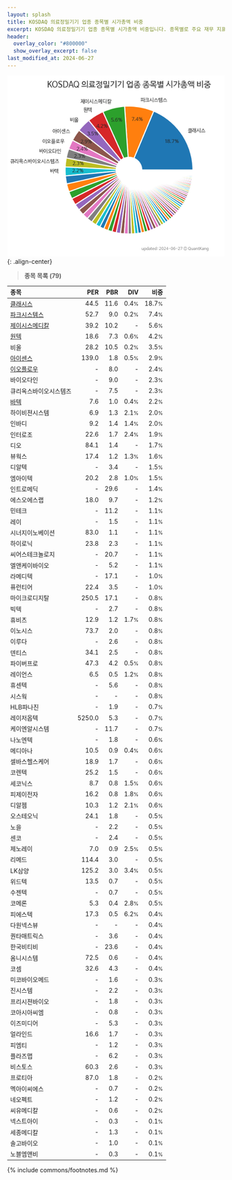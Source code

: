 ```yaml
---
layout: splash
title: KOSDAQ 의료정밀기기 업종 종목별 시가총액 비중
excerpt: KOSDAQ 의료정밀기기 업종 종목별 시가총액 비중입니다. 종목별로 주요 재무 지표를 함께 표시합니다.
header:
  overlay_color: "#800000"
  show_overlay_excerpt: false
last_modified_at: 2024-06-27
---
```



![KOSDAQ 의료정밀기기 업종 종목별 시가총액 비중](/stats/sector/images/kosdaq_업종_의료정밀기기_종목.png){: .align-center}


> **종목 목록 (79)**<a id="list"></a>

| **종목** | **PER** | **PBR** | **DIV** | **비중** |
| :------- | ------: | ------: | ------: | -------: |
| [클래시스](/214150/) | 44.5 | 11.6 | 0.4<small>%</small> | 18.7<small>%</small> |
| [파크시스템스](/140860/) | 52.7 | 9.0 | 0.2<small>%</small> | 7.4<small>%</small> |
| [제이시스메디칼](/287410/) | 39.2 | 10.2 | - | 5.6<small>%</small> |
| [원텍](/336570/) | 18.6 | 7.3 | 0.6<small>%</small> | 4.2<small>%</small> |
| 비올 | 28.2 | 10.5 | 0.2<small>%</small> | 3.5<small>%</small> |
| [아이센스](/099190/) | 139.0 | 1.8 | 0.5<small>%</small> | 2.9<small>%</small> |
| [이오플로우](/294090/) | - | 8.0 | - | 2.4<small>%</small> |
| 바이오다인 | - | 9.0 | - | 2.3<small>%</small> |
| 큐리옥스바이오시스템즈 | - | 7.5 | - | 2.3<small>%</small> |
| [바텍](/043150/) | 7.6 | 1.0 | 0.4<small>%</small> | 2.2<small>%</small> |
| 하이비젼시스템 | 6.9 | 1.3 | 2.1<small>%</small> | 2.0<small>%</small> |
| 인바디 | 9.2 | 1.4 | 1.4<small>%</small> | 2.0<small>%</small> |
| 인터로조 | 22.6 | 1.7 | 2.4<small>%</small> | 1.9<small>%</small> |
| 디오 | 84.1 | 1.4 | - | 1.7<small>%</small> |
| 뷰웍스 | 17.4 | 1.2 | 1.3<small>%</small> | 1.6<small>%</small> |
| 디알텍 | - | 3.4 | - | 1.5<small>%</small> |
| 엠아이텍 | 20.2 | 2.8 | 1.0<small>%</small> | 1.5<small>%</small> |
| 인트로메딕 | - | 29.6 | - | 1.4<small>%</small> |
| 에스오에스랩 | 18.0 | 9.7 | - | 1.2<small>%</small> |
| 민테크 | - | 11.2 | - | 1.1<small>%</small> |
| 레이 | - | 1.5 | - | 1.1<small>%</small> |
| 시너지이노베이션 | 83.0 | 1.1 | - | 1.1<small>%</small> |
| 하이로닉 | 23.8 | 2.3 | - | 1.1<small>%</small> |
| 씨어스테크놀로지 | - | 20.7 | - | 1.1<small>%</small> |
| 엘앤케이바이오 | - | 5.2 | - | 1.1<small>%</small> |
| 라메디텍 | - | 17.1 | - | 1.0<small>%</small> |
| 퓨런티어 | 22.4 | 3.5 | - | 1.0<small>%</small> |
| 마이크로디지탈 | 250.5 | 17.1 | - | 0.8<small>%</small> |
| 빅텍 | - | 2.7 | - | 0.8<small>%</small> |
| 휴비츠 | 12.9 | 1.2 | 1.7<small>%</small> | 0.8<small>%</small> |
| 이노시스 | 73.7 | 2.0 | - | 0.8<small>%</small> |
| 이루다 | - | 2.6 | - | 0.8<small>%</small> |
| 덴티스 | 34.1 | 2.5 | - | 0.8<small>%</small> |
| 파이버프로 | 47.3 | 4.2 | 0.5<small>%</small> | 0.8<small>%</small> |
| 레이언스 | 6.5 | 0.5 | 1.2<small>%</small> | 0.8<small>%</small> |
| 휴센텍 | - | 5.6 | - | 0.8<small>%</small> |
| 시스웍 | - | - | - | 0.8<small>%</small> |
| HLB파나진 | - | 1.9 | - | 0.7<small>%</small> |
| 레이저옵텍 | 5250.0 | 5.3 | - | 0.7<small>%</small> |
| 케이엔알시스템 | - | 11.7 | - | 0.7<small>%</small> |
| 나노엔텍 | - | 1.8 | - | 0.6<small>%</small> |
| 메디아나 | 10.5 | 0.9 | 0.4<small>%</small> | 0.6<small>%</small> |
| 셀바스헬스케어 | 18.9 | 1.7 | - | 0.6<small>%</small> |
| 코렌텍 | 25.2 | 1.5 | - | 0.6<small>%</small> |
| 세코닉스 | 8.7 | 0.8 | 1.5<small>%</small> | 0.6<small>%</small> |
| 피제이전자 | 16.2 | 0.8 | 1.8<small>%</small> | 0.6<small>%</small> |
| 디알젬 | 10.3 | 1.2 | 2.1<small>%</small> | 0.6<small>%</small> |
| 오스테오닉 | 24.1 | 1.8 | - | 0.5<small>%</small> |
| 노을 | - | 2.2 | - | 0.5<small>%</small> |
| 센코 | - | 2.4 | - | 0.5<small>%</small> |
| 제노레이 | 7.0 | 0.9 | 2.5<small>%</small> | 0.5<small>%</small> |
| 리메드 | 114.4 | 3.0 | - | 0.5<small>%</small> |
| LK삼양 | 125.2 | 3.0 | 3.4<small>%</small> | 0.5<small>%</small> |
| 위드텍 | 13.5 | 0.7 | - | 0.5<small>%</small> |
| 수젠텍 | - | 0.7 | - | 0.5<small>%</small> |
| 코메론 | 5.3 | 0.4 | 2.8<small>%</small> | 0.5<small>%</small> |
| 피에스텍 | 17.3 | 0.5 | 6.2<small>%</small> | 0.4<small>%</small> |
| 다원넥스뷰 | - | - | - | 0.4<small>%</small> |
| 퀀타매트릭스 | - | 3.6 | - | 0.4<small>%</small> |
| 한국비티비 | - | 23.6 | - | 0.4<small>%</small> |
| 옴니시스템 | 72.5 | 0.6 | - | 0.4<small>%</small> |
| 코셈 | 32.6 | 4.3 | - | 0.4<small>%</small> |
| 미코바이오메드 | - | 1.6 | - | 0.3<small>%</small> |
| 진시스템 | - | 2.2 | - | 0.3<small>%</small> |
| 프리시젼바이오 | - | 1.8 | - | 0.3<small>%</small> |
| 코아시아씨엠 | - | 0.8 | - | 0.3<small>%</small> |
| 이즈미디어 | - | 5.3 | - | 0.3<small>%</small> |
| 얼라인드 | 16.6 | 1.7 | - | 0.3<small>%</small> |
| 피엠티 | - | 1.2 | - | 0.3<small>%</small> |
| 플라즈맵 | - | 6.2 | - | 0.3<small>%</small> |
| 비스토스 | 60.3 | 2.6 | - | 0.3<small>%</small> |
| 프로티아 | 87.0 | 1.8 | - | 0.2<small>%</small> |
| 멕아이씨에스 | - | 0.7 | - | 0.2<small>%</small> |
| 네오펙트 | - | 1.2 | - | 0.2<small>%</small> |
| 씨유메디칼 | - | 0.6 | - | 0.2<small>%</small> |
| 넥스트아이 | - | 0.3 | - | 0.1<small>%</small> |
| 세종메디칼 | - | 1.3 | - | 0.1<small>%</small> |
| 솔고바이오 | - | 1.0 | - | 0.1<small>%</small> |
| 노블엠앤비 | - | 0.3 | - | 0.1<small>%</small> |

{% include commons/footnotes.md %}